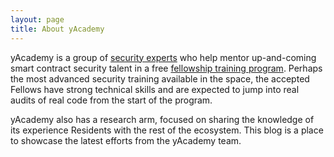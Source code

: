 ```yaml
---
layout: page
title: About yAcademy
---
```


yAcademy is a group of [security experts](https://yacademy.dev/members/) who help mentor up-and-coming smart contract security talent in a free [fellowship training program](https://yacademy.dev/fellowships/). Perhaps the most advanced security training available in the space, the accepted Fellows have strong technical skills and are expected to jump into real audits of real code from the start of the program.

yAcademy also has a research arm, focused on sharing the knowledge of its experience Residents with the rest of the ecosystem. This blog is a place to showcase the latest efforts from the yAcademy team.